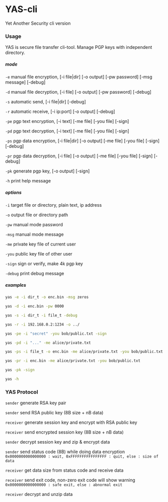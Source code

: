 # YAS-cli

Yet Another Security cli version

### Usage

YAS is secure file transfer cli-tool. Manage PGP keys with independent directory.

##### mode

`-e` manual file encryption, [-i file|dir] [-o output] [-pw password] [-msg message] [-debug]

`-d` manual file decryption, [-i file] [-o output] [-pw password] [-debug]

`-s` automatic send, [-i file|dir] [-debug]

`-r` automatic receive, [-i ip:port] [-o output] [-debug]

`-pe` pgp text encryption, [-i text] [-me file] [-you file] [-sign]

`-pd` pgp text decryption, [-i text] [-me file] [-you file] [-sign]

`-ps` pgp data encryption, [-i file|dir] [-o output] [-me file] [-you file] [-sign] [-debug]

`-pr` pgp data decryption, [-i file] [-o output] [-me file] [-you file] [-sign] [-debug]

`-pk` generate pgp key, [-o output] [-sign]

`-h` print help message

##### options

`-i` target file or directory, plain text, ip address

`-o` output file or directory path

`-pw` manual mode password

`-msg` manual mode message

`-me` private key file of current user

`-you` public key file of other user

`-sign` sign or verify, make 4k pgp key

`-debug` print debug message

##### examples

```bash
yas -e -i dir_t -o enc.bin -msg zeros

yas -d -i enc.bin -pw 0000

yas -s -i dir_t -i file_t -debug

yas -r -i 192.168.0.2:1234 -o ../

yas -pe -i "secret" -you bob/public.txt -sign

yas -pd -i "..." -me alice/private.txt

yas -ps -i file_t -o enc.bin -me alice/private.txt -you bob/public.txt -sign -debug

yas -pr -i enc.bin -me alice/private.txt -you bob/public.txt

yas -pk -sign

yas -h
```

### YAS Protocol

`sender` generate RSA key pair

`sender` send RSA public key (8B size + nB data)

`receiver` generate session key and encrypt with RSA public key

`receiver` send encrypted session key (8B size + nB data)

`sender` decrypt session key and zip & encrypt data

`sender` send status code (8B) while doing data encryption
`0x0000000000000000 : wait, 0xFFFFFFFFFFFFFFFF : quit, else : size of data`

`receiver` get data size from status code and receive data

`receiver` send exit code, non-zero exit code will show warning
`0x0000000000000000 : safe exit, else : abnormal exit`

`receiver` decrypt and unzip data
